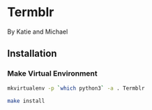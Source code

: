 # Termblr
By Katie and Michael


## Installation
### Make Virtual Environment
```bash
mkvirtualenv -p `which python3` -a . Termblr
```
```bash
make install
```

